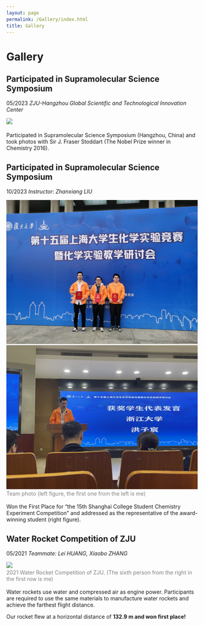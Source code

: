 ```yaml
---
layout: page
permalink: /Gallery/index.html
title: Gallery
---
```


# Gallery

## Participated in Supramolecular Science Symposium
05/2023 *ZJU-Hangzhou Global Scientific and Technological Innovation Center*
<div>
<img src="/images/M3S_photo.JPG">
</div>
<br>Participated in Supramolecular Science Symposium (Hangzhou, China) and took photos with Sir J. Fraser Stoddart (The Nobel Prize winner in Chemistry 2016).

## Participated in Supramolecular Science Symposium
10/2023 *Instructor: Zhanxiang LIU*
<div class="second">
<img src="/images/shanghai_2.jpg">
<img src="/images/shanghai_1.jpg">
</div>
<font color='grey'>Team photo (left figure, the first one from the left is me)</font>
<br>
<br>Won the First Place for “the 15th Shanghai College Student Chemistry Experiment Competition” and addressed as the representative of the award-winning student (right figure).

## Water Rocket Competition of ZJU
05/2021 *Teammate: Lei HUANG, Xiaobo ZHANG*
<div>
<img src="/images/water_rocket.JPG">
</div>
<font color='grey'>2021 Water Rocket Competition of ZJU. (The sixth person from the right in the first row is me)</font>
<br>
<br>
Water rockets use water and compressed air as engine power. Participants are required to use the same materials to manufacture water rockets and achieve the farthest flight distance.<br>

Our rocket flew at a horizontal distance of **132.9 m and won first place!**




